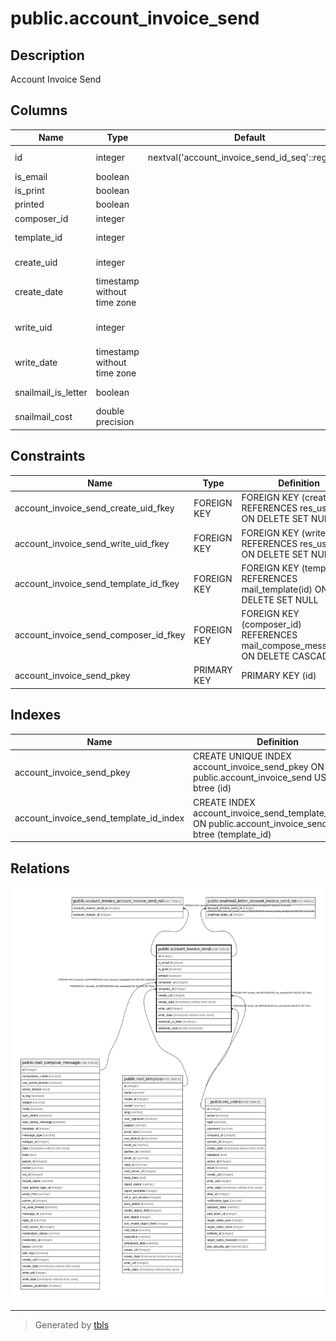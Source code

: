 # public.account_invoice_send

## Description

Account Invoice Send

## Columns

| Name | Type | Default | Nullable | Children | Parents | Comment |
| ---- | ---- | ------- | -------- | -------- | ------- | ------- |
| id | integer | nextval('account_invoice_send_id_seq'::regclass) | false | [public.account_invoice_account_invoice_send_rel](public.account_invoice_account_invoice_send_rel.md) [public.snailmail_letter_account_invoice_send_rel](public.snailmail_letter_account_invoice_send_rel.md) |  |  |
| is_email | boolean |  | true |  |  | Email |
| is_print | boolean |  | true |  |  | Print |
| printed | boolean |  | true |  |  | Is Printed |
| composer_id | integer |  | false |  | [public.mail_compose_message](public.mail_compose_message.md) | Composer |
| template_id | integer |  | true |  | [public.mail_template](public.mail_template.md) | Use template |
| create_uid | integer |  | true |  | [public.res_users](public.res_users.md) | Created by |
| create_date | timestamp without time zone |  | true |  |  | Created on |
| write_uid | integer |  | true |  | [public.res_users](public.res_users.md) | Last Updated by |
| write_date | timestamp without time zone |  | true |  |  | Last Updated on |
| snailmail_is_letter | boolean |  | true |  |  | Send by Post |
| snailmail_cost | double precision |  | true |  |  | Stamp(s) |

## Constraints

| Name | Type | Definition |
| ---- | ---- | ---------- |
| account_invoice_send_create_uid_fkey | FOREIGN KEY | FOREIGN KEY (create_uid) REFERENCES res_users(id) ON DELETE SET NULL |
| account_invoice_send_write_uid_fkey | FOREIGN KEY | FOREIGN KEY (write_uid) REFERENCES res_users(id) ON DELETE SET NULL |
| account_invoice_send_template_id_fkey | FOREIGN KEY | FOREIGN KEY (template_id) REFERENCES mail_template(id) ON DELETE SET NULL |
| account_invoice_send_composer_id_fkey | FOREIGN KEY | FOREIGN KEY (composer_id) REFERENCES mail_compose_message(id) ON DELETE CASCADE |
| account_invoice_send_pkey | PRIMARY KEY | PRIMARY KEY (id) |

## Indexes

| Name | Definition |
| ---- | ---------- |
| account_invoice_send_pkey | CREATE UNIQUE INDEX account_invoice_send_pkey ON public.account_invoice_send USING btree (id) |
| account_invoice_send_template_id_index | CREATE INDEX account_invoice_send_template_id_index ON public.account_invoice_send USING btree (template_id) |

## Relations

![er](public.account_invoice_send.svg)

---

> Generated by [tbls](https://github.com/k1LoW/tbls)
